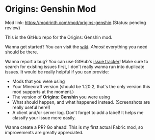 # Origins: Genshin Mod

Mod link: https://modrinth.com/mod/origins-genshin (Status: pending review)

This is the GitHub repo for the Origins: Genshin mod.

Wanna get started? You can visit the [wiki](https://origins-genshin.readthedocs.io/en/latest/). *Almost* everything you need should be there.

Wanna report a bug? You can use GitHub's [issue tracker](https://github.com/xrickastley/origins-genshin/issues)! Make sure to search for existing issues first, I don't really wanna run into duplicate issues.
It would be really helpful if you can provide:
- Mods that you were using
- Your Minecraft version (should be 1.20.2, that's the only version this mod supports at the moment.)
- The version of **Origins: Genshin** you were using
- What should happen, and what happened instead. (Screenshots are really useful here!)
- A client and/or server log.
Don't forget to add a label! It helps me classify your issue more easily.

Wanna create a PR? Go ahead! This is my first actual Fabric mod, so improvements are greatly appreciated.